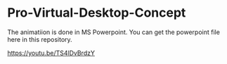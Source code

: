 # Pro-Virtual-Desktop-Concept

The animatiion is done in MS Powerpoint. You can get the powerpoint file here in this repository.

https://youtu.be/TS4lDvBrdzY